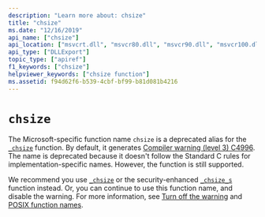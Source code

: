 ```yaml
---
description: "Learn more about: chsize"
title: "chsize"
ms.date: "12/16/2019"
api_name: ["chsize"]
api_location: ["msvcrt.dll", "msvcr80.dll", "msvcr90.dll", "msvcr100.dll", "msvcr100_clr0400.dll", "msvcr110.dll", "msvcr110_clr0400.dll", "msvcr120.dll", "msvcr120_clr0400.dll", "ucrtbase.dll"]
api_type: ["DLLExport"]
topic_type: ["apiref"]
f1_keywords: ["chsize"]
helpviewer_keywords: ["chsize function"]
ms.assetid: f94d62f6-b539-4cbf-bf99-b81d081b4216
---
```

# `chsize`

The Microsoft-specific function name `chsize` is a deprecated alias for the [`_chsize`](chsize.md) function. By default, it generates [Compiler warning (level 3) C4996](../../error-messages/compiler-warnings/compiler-warning-level-3-c4996.md). The name is deprecated because it doesn't follow the Standard C rules for implementation-specific names. However, the function is still supported.

We recommend you use [`_chsize`](chsize.md) or the security-enhanced [`_chsize_s`](chsize-s.md) function instead. Or, you can continue to use this function name, and disable the warning. For more information, see [Turn off the warning](../../error-messages/compiler-warnings/compiler-warning-level-3-c4996.md#turn-off-the-warning) and [POSIX function names](../../error-messages/compiler-warnings/compiler-warning-level-3-c4996.md#posix-function-names).
